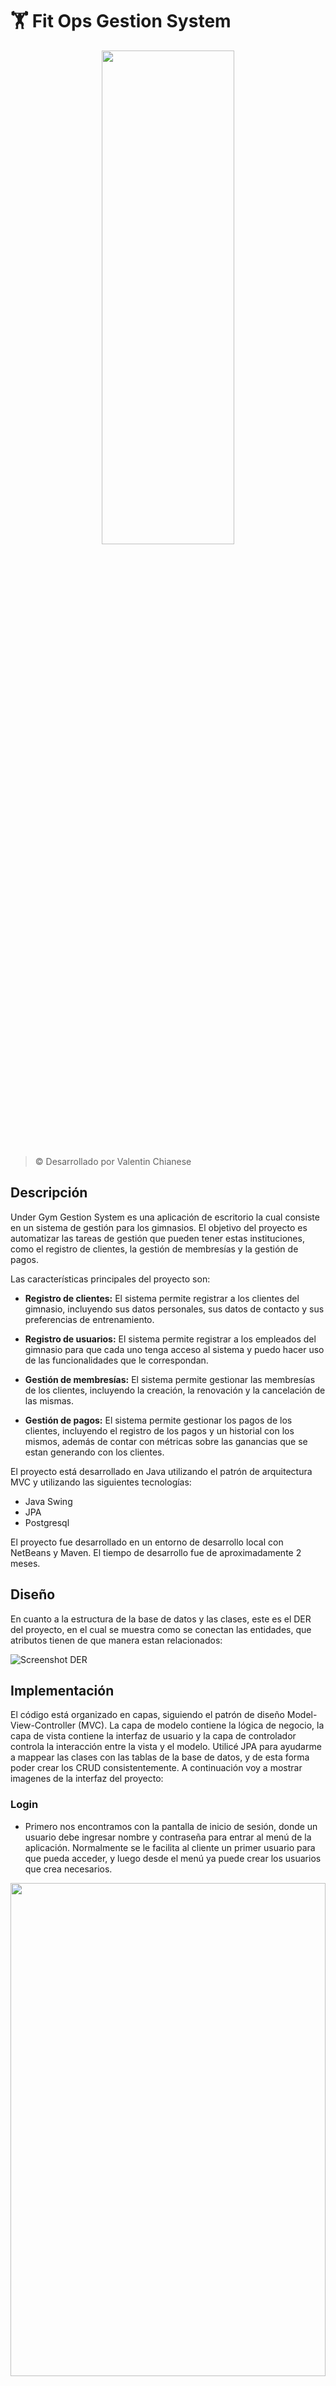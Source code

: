 # 🏋️ Fit Ops Gestion System

<p align="center"><img width=65% height=45% src=".src/main/resources/icons/logogym.png"></p>

> © Desarrollado por Valentin Chianese
## Descripción

Under Gym Gestion System es una aplicación de escritorio la cual consiste en un sistema de gestión para los gimnasios.  El objetivo del proyecto es automatizar las tareas de gestión que pueden tener estas instituciones, como el registro de clientes, la gestión de membresías y la gestión de pagos.

Las características principales del proyecto son:

- **Registro de clientes:** El sistema permite registrar a los clientes del gimnasio, incluyendo sus datos personales, sus datos de contacto y sus preferencias de entrenamiento.

- **Registro de usuarios:** El sistema permite registrar a los empleados del gimnasio para que cada uno tenga acceso al sistema y puedo hacer uso de las funcionalidades que le correspondan.

- **Gestión de membresías:** El sistema permite gestionar las membresías de los clientes, incluyendo la creación, la renovación y la cancelación de las mismas.

- **Gestión de pagos:** El sistema permite gestionar los pagos de los clientes, incluyendo el registro de los pagos y un historial con los mismos, además de contar con métricas sobre las ganancias que se estan generando con los clientes.

El proyecto está desarrollado en Java utilizando el patrón de arquitectura MVC y utilizando las siguientes tecnologías:

- Java Swing
- JPA
- Postgresql

El proyecto fue desarrollado en un entorno de desarrollo local con NetBeans y Maven. El tiempo de desarrollo fue de aproximadamente 2 meses.

## Diseño

En cuanto a la estructura de la base de datos y las clases, este es el DER del proyecto, en el cual se muestra como se conectan las entidades, que atributos tienen de que manera estan relacionados:

![Screenshot DER](.src/main/resources/icons/SSDER.png)


## Implementación

El código está organizado en capas, siguiendo el patrón de diseño Model-View-Controller (MVC). La capa de modelo contiene la lógica de negocio, la capa de vista contiene la interfaz de usuario y la capa de controlador controla la interacción entre la vista y el modelo. Utilicé JPA para ayudarme a mappear las clases con las tablas de la base de datos, y de esta forma poder crear los CRUD consistentemente.
A continuación voy a mostrar imagenes de la interfaz del proyecto:

### Login
- Primero nos encontramos con la pantalla de inicio de sesión, donde un usuario debe ingresar nombre y contraseña para entrar al menú de la aplicación. Normalmente se le facilita al cliente un primer usuario para que pueda acceder, y luego desde el menú ya puede crear los usuarios que crea necesarios.

<p align="center"><img width=100% height=45% src=".src/main/resources/icons/1Login.png"></p>

### Dashboard

- El dashboard donde se pueden ver los miembros registrados y unas metricas relacionadas a los ingresos que está obteniendo el gimnasio.

![Screenshot Dashboard](.src/main/resources/icons/2Dashboard.png)

### Miembros

- El apartado de miembros que muestra la tabla de los mismos, y cuenta con la creación, edición y eliminación de cada una. Además de tener la posibilidad de asignarle las membresias a los miembros. Cuando se le asigna una membresia a un miembro, además se efectua el pago.

![Screenshot Miembros](.src/main/resources/icons/5Miembros.png)
![Screenshot Carga Miembros](.src/main/resources/icons/4CargaMiembros.png)
![Screenshot Edición miembros](.src/main/resources/icons/6EditarMiembro.png)
![Screenshot asignación membresia](.src/main/resources/icons/7AsignarMembresiaMiembro.png)

### Usuarios

- El apartado de usuarios que muestra la tabla de los mismos, y cuenta con la creación, edición y eliminación de cada uno.

![Screenshot usuarios](.src/main/resources/icons/3Usuarios.png)

### Membresías

- El apartado de membresias que muestra la tabla de las mismas, y cuenta con la creación, edición y eliminación de cada una.

![Screenshot membresías](.src/main/resources/icons/8Membresias.png)

### Pagos

- El apartado de pagos que muestra la tabla de los mismos, y muestra información adicional sobre los ingresos.

![Screenshot pagos](.src/main/resources/icons/9Pagos.png)

### Visitas

- El apartado de visitas que da la opcion de registrar las visitas de los miembros o bien registrar las visitas de un cliente que pagó solamente el día.

![Screenshot Visitas](.src/main/resources/icons/10Visitas.png)
![Screenshot Visita Miembro](.src/main/resources/icons/11VisitaMiembro.png)

### Historial de ventas

- Un historial de ventas, donde se pueden visualizar métricas sobre el dinero recaudado en cada mes, y de donde llegó este dinero. Este historial cuenta con la información de los ultimos 12 meses.

![Screenshot historial](.src/main/resources/icons/12HistorialVentas.png)


## Documentación

En este archivo está la documentación técnica del proyecto, donde se profundizará con mas detalle la composición de la solución de software.

<a href="https://docs.google.com/document/d/1Ib_MgmMK8CmQHtCWghYcJ8DVYipcR7gc2sPzEKmKQ6I/edit?usp=sharing">Documentación Técnica</a>

## Contribuciones

Este proyecto fue desarrollado como parte de un proyecto personal y se aceptan cualquier tipo de contribuciones externas. Agradecemos tus comentarios y sugerencias para mejorar el sistema en futuras versiones.

## Créditos

Desarrollado por [Valentin Chianese](https://github.com/ImLevan).
